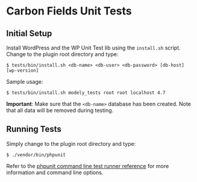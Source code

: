 # Carbon Fields Unit Tests

## Initial Setup

Install WordPress and the WP Unit Test lib using the `install.sh` script. Change to the plugin root directory and type:

    $ tests/bin/install.sh <db-name> <db-user> <db-password> [db-host] [wp-version]

Sample usage:

    $ tests/bin/install.sh modely_tests root root localhost 4.7

**Important**: Make sure that the `<db-name>` database has been created. Note that all data will be removed during testing.

## Running Tests

Simply change to the plugin root directory and type:

    $ ./vendor/bin/phpunit

Refer to the [phpunit command line test runner reference](https://phpunit.de/manual/current/en/phpunit-book.html#textui) for more information and command line options.